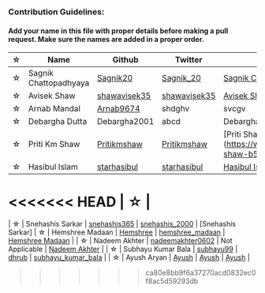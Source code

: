 ### Contribution Guidelines:

#### Add your name in this file with proper details before making a pull request. Make sure the names are added in a proper order.


| ☆ | Name | Github | Twitter | LinkedIn |
| --- | --- | --- | --- | --- |
| ☆ | Sagnik Chattopadhyaya | [Sagnik20](https://github.com/sagnik20/) | [Sagnik_20](https://twitter.com/sagnik_20) | [Sagnik Chattopadhyaya](https://www.linkedin.com/in/sagnik-chattopadhyaya/) |
| ☆ | Avisek Shaw | [shawavisek35](https://github.com/shawavisek35/) | [shawavisek35](https://twitter.com/AvisekShaw5) | [Avisek Shaw](https://www.linkedin.com/in/avisek-shaw-78136b196/) |
| ☆ | Arnab Mandal | [Arnab9674](https://github.com/Arnab9674/) | shdghv | svcgv |
| ☆ | Debargha Dutta| Debargha2001| abcd | Debargha Dutta |
| ☆ | Priti Km Shaw | [Pritikmshaw](https://github.com/pritikmshaw/) | [Pritikmshaw](https://twitter.com/Prityshaw2) | [Priti Shaw] (https://www.linkedin.com/in/priti-shaw-b5a72b1ab/)
| ☆ | Hasibul Islam | [starhasibul](https://github.com/starhasibul/) | [starhasibul](https://twitter.com/starhasibul) | [Hasibul Islam](http://linkedin.com/in/hasibul-islam-2aa623196) |
<<<<<<< HEAD
| ☆ |
=======
| ☆ | Snehashis Sarkar | [snehashis365](https://github.com/snehashis365/) | [snehashis_2000](https://twitter.com/snehashis_2000) | [Snehashis Sarkar]
| ☆ | Hemshree Madaan | [Hemshree](https://github.com/Hemshree/) | [hemshree_madaan](https://twitter.com/hemshree_madaan) | [Hemshree Madaan](https://www.linkedin.com/in/hemshree-madaan/) |
| ☆ | Nadeem Akhter | [nadeemakhter0602](https://github.com/nadeemakhter0602/) | Not Applicable | [Nadeem Akhter](https://www.linkedin.com/in/nadeem-a-017470189/) |
| ☆ | Subhayu Kumar Bala | [subhayu99](https://github.com/subhayu99) | [dhrub](https://mobile.twitter.com/__dhrub__) | [subhayu_kumar_bala](https://www.linkedin.com/in/subhayu-kumar-bala) |
| ☆ | Ayush Aryan | [Ayush](https://github.com/aryan2574) | [Ayush](https://twitter.com/aryan2574) | [Ayush](https://www.linkedin.com/in/aryan2574/) |
>>>>>>> ca80e8bb9f6a37270acd0832ec0f8ac5d59293db
